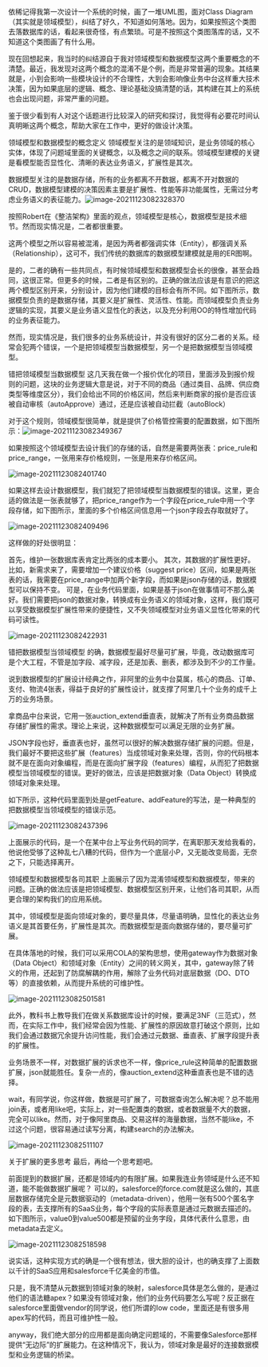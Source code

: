 依稀记得我第一次设计一个系统的时候，画了一堆UML图，面对Class Diagram（其实就是领域模型），纠结了好久，不知道如何落地。因为，如果按照这个类图去落数据库的话，看起来很奇怪，有点繁琐。可是不按照这个类图落库的话，又不知道这个类图画了有什么用。

现在回想起来，我当时的纠结源自于我对领域模型和数据模型这两个重要概念的不清楚。最近，我发现对这两个概念的混淆不是个例，而是非常普遍的现象。其结果就是，小到会影响一些模块设计的不合理性，大到会影响像业务中台这样重大技术决策，因为如果底层的逻辑、概念、理论基础没搞清楚的话，其构建在其上的系统也会出现问题，非常严重的问题。

鉴于很少看到有人对这个话题进行比较深入的研究和探讨，我觉得有必要花时间认真明晰这两个概念，帮助大家在工作中，更好的做设计决策。

领域模型和数据模型的概念定义
领域模型关注的是领域知识，是业务领域的核心实体，体现了问题域里面的关键概念，以及概念之间的联系。领域模型建模的关键是看模型能否显性化、清晰的表达业务语义，扩展性是其次。

数据模型关注的是数据存储，所有的业务都离不开数据，都离不开对数据的CRUD，数据模型建模的决策因素主要是扩展性、性能等非功能属性，无需过分考虑业务语义的表征能力。![image-20211123082328370](Untitled.assets/image-20211123082328370.png)

按照Robert在《整洁架构》里面的观点，领域模型是核心，数据模型是技术细节。然而现实情况是，二者都很重要。

这两个模型之所以容易被混淆，是因为两者都强调实体（Entity），都强调关系（Relationship），这可不，我们传统的数据库的数据模型建模就是用的ER图啊。

是的，二者的确有一些共同点，有时候领域模型和数据模型会长的很像，甚至会趋同，这很正常。但更多的时候，二者是有区别的。正确的做法应该是有意识的把这两个模型区别开来，分别设计，因为他们建模的目标会有所不同。如下图所示，数据模型负责的是数据存储，其要义是扩展性、灵活性、性能。而领域模型负责业务逻辑的实现，其要义是业务语义显性化的表达，以及充分利用OO的特性增加代码的业务表征能力。


然而，现实情况是，我们很多的业务系统设计，并没有很好的区分二者的关系。经常会犯两个错误，一个是把领域模型当数据模型，另一个是把数据模型当领域模型。

错把领域模型当数据模型
这几天我在做一个报价优化的项目，里面涉及到报价规则的问题，这块的业务逻辑大意是说，对于不同的商品（通过类目、品牌、供应商类型等维度区分），我们会给出不同的价格区间，然后来判断商家的报价是否应该被自动审核（autoApprove）通过，还是应该被自动拦截（autoBlock）

对于这个规则，领域模型很简单，就是提供了价格管控需要的配置数据，如下图所示：![image-20211123082349367](Untitled.assets/image-20211123082349367.png)


如果按照这个领域模型去设计我们的存储的话，自然是需要两张表：price_rule和price_range，一张用来存价格规则，一张是用来存价格区间。

![image-20211123082401740](Untitled.assets/image-20211123082401740.png)

如果这样去设计数据模型，我们就犯了把领域模型当数据模型的错误。这里，更合适的做法是一张表就够了，把price_range作为一个字段在price_rule中用一个字段存储，如下图所示，里面的多个价格区间信息用一个json字段去存取就好了。

![image-20211123082409496](Untitled.assets/image-20211123082409496.png)


这样做的好处很明显：

首先，维护一张数据库表肯定比两张的成本要小。
其次，其数据的扩展性更好。比如，新需求来了，需要增加一个建议价格（suggest price）区间，如果是两张表的话，我需要在price_range中加两个新字段，而如果是json存储的话，数据模型可以保持不变。
可是，在业务代码里面，如果是基于json在做事情可不那么美好。我们需要把json的数据对象，转换成有业务语义的领域对象，这样，我们既可以享受数据模型扩展性带来的便捷性，又不失领域模型对业务语义显性化带来的代码可读性。

![image-20211123082422931](Untitled.assets/image-20211123082422931.png)

错把数据模型当领域模型
的确，数据模型最好尽量可扩展，毕竟，改动数据库可是个大工程，不管是加字段、减字段，还是加表、删表，都涉及到不少的工作量。

说到数据模型的扩展设计经典之作，非阿里的业务中台莫属，核心的商品、订单、支付、物流4张表，得益于良好的扩展性设计，就支撑了阿里几十个业务的成千上万的业务场景。

拿商品中台来说，它用一张auction_extend垂直表，就解决了所有业务商品数据存储扩展性的需求。理论上来说，这种数据模型可以满足无限的业务扩展。

JSON字段也好，垂直表也好，虽然可以很好的解决数据存储扩展的问题。但是，我们最好不要把这些扩展（features）当成领域对象来处理，否则，你的代码根本就不是在面向对象编程，而是在面向扩展字段（features）编程，从而犯了把数据模型当领域模型的错误。更好的做法，应该是把数据对象（Data Object）转换成领域对象来处理。

如下所示，这种代码里面到处是getFeature、addFeature的写法，是一种典型的把数据模型当领域模型的错误示范。

![image-20211123082437396](Untitled.assets/image-20211123082437396.png)


上面展示的代码，是一个在某中台上写业务代码的同学，在离职那天发给我看的，他说他受够了这种乱七八糟的代码，但作为一个底层小P，又无能改变局面，无奈之下，只能选择离开。

领域模型和数据模型各司其职
上面展示了因为混淆领域模型和数据模型，带来的问题。正确的做法应该是把领域模型、数据模型区别开来，让他们各司其职，从而更合理的架构我们的应用系统。

其中，领域模型是面向领域对象的，要尽量具体，尽量语明确，显性化的表达业务语义是其首要任务，扩展性是其次。而数据模型是面向数据存储的，要尽量可扩展。

在具体落地的时候，我们可以采用COLA的架构思想，使用gateway作为数据对象（Data Object）和领域对象（Entity）之间的转义网关，其中，gateway除了转义的作用，还起到了防腐解耦的作用，解除了业务代码对底层数据（DO、DTO等）的直接依赖，从而提升系统的可维护性。

![image-20211123082501581](Untitled.assets/image-20211123082501581.png)


此外，教科书上教导我们在做关系数据库设计的时候，要满足3NF（三范式），然而，在实际工作中，我们经常会因为性能、扩展性的原因故意打破这个原则，比如我们会通过数据冗余提升访问性能，我们会通过元数据、垂直表、扩展字段提升表的扩展性。

业务场景不一样，对数据扩展的诉求也不一样，像price_rule这种简单的配置数据扩展，json就能胜任。复杂一点的，像auction_extend这种垂直表也是不错的选择。

wait，有同学说，你这样做，数据是可扩展了，可数据查询怎么解决呢？总不能用join表，或者用like吧，实际上，对一些配置类的数据，或者数据量不大的数据，完全可以like。然而，对于像阿里商品、交易这样的海量数据，当然不能like，不过这个问题，很容易通过读写分离，构建search的办法解决。

![image-20211123082511107](Untitled.assets/image-20211123082511107.png)

关于扩展的更多思考
最后，再给一个思考题吧。

前面提到的数据扩展，还都是领域内的有限扩展。如果我连业务领域是什么还不知道，能不能做数据扩展呢？ 可以的，salesforce的force.com就是这么做的，其底层数据存储完全是元数据驱动的（metadata-driven），他用一张有500个匿名字段的表，去支撑所有的SaaS业务，每个字段的实际表意是通过元数据去描述的。如下图所示，value0到value500都是预留的业务字段，具体代表什么意思，由metadata去定义。

![image-20211123082518598](Untitled.assets/image-20211123082518598.png)

说实话，这种实现方式的确是一个很有想法，很大胆的设计，也的确支撑了上面数以千计的SaaS应用和salesforce千亿美金的市值。

只是，我不清楚从元数据到领域对象的映射，salesforce具体是怎么做的，是通过他们的语法糖apex？如果没有领域对象，他们的业务代码要怎么写呢？反正据在salesforce里面做vendor的同学说，他们所谓的low code，里面还是有很多用apex写的代码，而且可维护性一般。

anyway，我们绝大部分的应用都是面向确定问题域的，不需要像Salesforce那样提供“无边际”的扩展能力。在这种情况下，我认为，领域对象是最好的连接数据模型和业务逻辑的桥梁。


